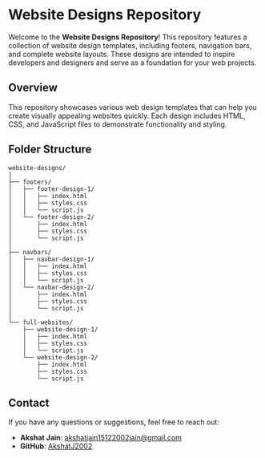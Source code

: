 # Website Designs Repository

Welcome to the **Website Designs Repository**! This repository features a collection of website design templates, including footers, navigation bars, and complete website layouts. These designs are intended to inspire developers and designers and serve as a foundation for your web projects.

## Overview
This repository showcases various web design templates that can help you create visually appealing websites quickly. Each design includes HTML, CSS, and JavaScript files to demonstrate functionality and styling.

## Folder Structure
```plaintext
website-designs/
│
├── footers/
│   ├── footer-design-1/
│   │   ├── index.html
│   │   ├── styles.css
│   │   └── script.js
│   └── footer-design-2/
│       ├── index.html
│       ├── styles.css
│       └── script.js
│
├── navbars/
│   ├── navbar-design-1/
│   │   ├── index.html
│   │   ├── styles.css
│   │   └── script.js
│   └── navbar-design-2/
│       ├── index.html
│       ├── styles.css
│       └── script.js
│
└── full-websites/
    ├── website-design-1/
    │   ├── index.html
    │   ├── styles.css
    │   └── script.js
    └── website-design-2/
        ├── index.html
        ├── styles.css
        └── script.js
```
## Contact
If you have any questions or suggestions, feel free to reach out:

- **Akshat Jain**: [akshatjain15122002jain@gmail.com](mailto:akshatjain15122002jain@gmail.com)
- **GitHub**: [AkshatJ2002](https://github.com/AkshatJ2002)
